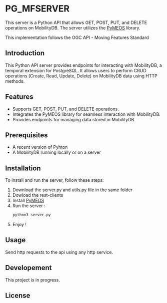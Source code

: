 # PG_MFSERVER

This server is a Python API that allows GET, POST, PUT, and DELETE operations on MobilityDB. The server utilizes the [PyMEOS](https://github.com/MobilityDB/PyMEOS) library.

This implementation follows the OGC API - Moving Features Standard

## Introduction

This Python API server provides endpoints for interacting with MobilityDB, a temporal extension for PostgreSQL. It allows users to perform CRUD operations (Create, Read, Update, Delete) on MobilityDB data using HTTP methods.

## Features

- Supports GET, POST, PUT, and DELETE operations.
- Integrates the PyMEOS library for seamless interaction with MobilityDB.
- Provides endpoints for managing data stored in MobilityDB.

## Prerequisites

- A recent version of Pyhton
- A MobilityDB running locally or on a server

## Installation

To install and run the server, follow these steps:

1. Download the server.py and utils.py file in the same folder
2. Dowload the rest-clients
3. Install [PyMEOS](https://github.com/MobilityDB/PyMEOS)
4. Run the server :
    ```bash
    python3 server.py
5. Enjoy !
## Usage

Send http requests to the api using any http service.

## Developement

This project is in progress.

## License



